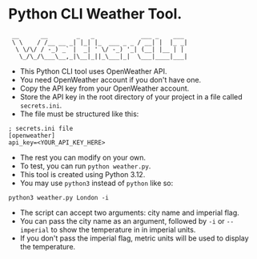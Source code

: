 # Python CLI Weather Tool.
```
 __      __        _   _             ___ _    ___ 
 \ \    / /__ __ _| |_| |_  ___ _ _ / __| |  |_ _|
  \ \/\/ / -_) _` |  _| ' \/ -_) '_| (__| |__ | | 
   \_/\_/\___\__,_|\__|_||_\___|_|  \___|____|___|
```
   
- This Python CLI tool uses OpenWeather API.
- You need OpenWeather account if you don't have one.
- Copy the API key from your OpenWeather account.
- Store the API key in the root directory of your project in a file called `secrets.ini`.
- The file must be structured like this:

```
; secrets.ini file
[openweather]
api_key=<YOUR_API_KEY_HERE>

```
- The rest you can modify on your own.
- To test, you can run `python weather.py`.
- This tool is created using Python 3.12.
- You may use `python3` instead of `python` like so:


```
python3 weather.py London -i 

```
- The script can accept two arguments: city name and imperial flag.
- You can pass the city name as an argument, followed by `-i` or `--imperial` to show the temperature in in imperial units.
- If you don't pass the imperial flag, metric units will be used to display the temperature.
